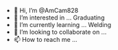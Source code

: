 - 👋 Hi, I’m @AmCam828
- 👀 I’m interested in ...  Graduating
- 🌱 I’m currently learning ... Welding
- 💞️ I’m looking to collaborate on ...
- 📫 How to reach me ... 

<!---
AmCam828/AmCam828 is a ✨ special ✨ repository because its `README.md` (this file) appears on your GitHub profile.
You can click the Preview link to take a look at your changes.
--->

